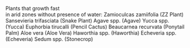 Plants that growth fast   
in arid zones without presence of water: 
                                        Zamioculcas zamiifolia (ZZ Plant)
                                        Sansevieria trifasciata (Snake Plant)
                                        Agave spp. (Agave)
                                        Yucca spp. (Yucca)
                                        Euphorbia tirucalli (Pencil Cactus)
                                        Beaucarnea recurvata (Ponytail Palm)
                                        Aloe vera (Aloe Vera)
                                        Haworthia spp. (Haworthia)
                                        Echeveria spp. (Echeveria)
                                        Sedum spp. (Stonecrop)
